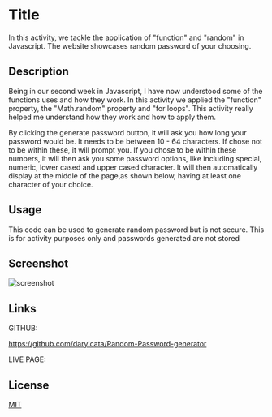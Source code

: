 # Title

In this activity, we tackle the application of "function" and "random" in Javascript. The website showcases random password of your choosing.

## Description

 Being in our second week in Javascript, I have now understood some of the functions uses and how they work. In this activity we applied the "function" property, the "Math.random" property and "for loops". This activity really helped me understand how they work and how to apply them.
 
 By clicking the generate password button, it will ask you how long your password would be. It needs to be between 10 - 64 characters. If chose not to be within these, it will prompt you. If you chose to be within these numbers, it will then ask you some password options, like including special, numeric, lower cased and upper cased character. It will then automatically display at the middle of the page,as shown below, having at least one character of your choice.

## Usage

This code can be used to generate random password but is not secure. This is for activity purposes only and passwords generated are not stored

## Screenshot

![screenshot](https://user-images.githubusercontent.com/117319952/211237551-d719dd7b-181b-41bf-9ad1-40ed9a4b689f.jpg)


## Links

GITHUB:

https://github.com/darylcata/Random-Password-generator

LIVE PAGE:




## License

[MIT](https://choosealicense.com/licenses/mit/)
